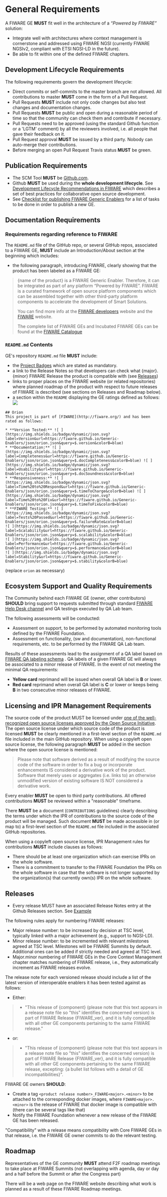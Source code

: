 # General Requirements

A FIWARE GE **MUST** fit well in the architecture of a *“Powered by FIWARE”* solution:

* Integrate well with architectures where context management is cornerstone and addressed using FIWARE NGSI (currently FIWARE NGSIv2, compliant with ETSI NGSI-LD in the future).
* Be able to fit within one of the defined FIWARE chapters.

## Development Lifecycle Requirements

The following requirements govern the development lifecycle:

* Direct commits or self-commits to the master branch are not allowed. All contributions to master **MUST** come in the form of a Pull Request.
* Pull Requests **MUST** include not only code changes but also test changes and documentation changes.
* Pull Requests **MUST** be public and open during a reasonable period of time so that the community can check them and contribute if necessary.
* Pull Requests need to be approved (using the standard Github function or a 'LGTM' comment) by all the reviewers involved, i.e. all people that gave their feedback on it.
* Pull Request approval **MUST** be issued by a third party. Nobody can auto-merge their contributions.
* Before merging an open Pull Request Travis status **MUST** be green. 

## Publication Requirements
* The SCM Tool **MUST** be [Github.com](https://github.com). 
* Github **MUST** be used during the **whole development lifecycle**. See [Development Lifecycle Recommendations in FIWARE](development.md#Development_Lifecycle) which describes a set of best practices for collaborative open source development.
* See [Checklist for publishing FIWARE Generic Enablers](GE_Checklist.md) for a list of tasks to be done in order to publish a new GE.

## Documentation Requirements

### Requirements regarding reference to FIWARE

The `README.md` file of the GitHub repo, or several GitHub repos, associated to a FIWARE GE, **MUST** include an Introduction/About section at the beginning which includes:

* the following paragraph, introducing FIWARE, clearly showing that the product has been labeled as a FIWARE GE: 

> {name of the product} is a FIWARE Generic Enabler. Therefore, it  can be integrated as part of any platform “Powered by FIWARE”.
> FIWARE is a curated framework of open source platform components which can be assembled together with other third-party platform components to accelerate the development of Smart Solutions.
>
>  You can find more info at the [FIWARE developers](https://developers.fiware.org) website and the [FIWARE](https://fiware.org) website.
>  
>The complete list of FIWARE GEs and Incubated FIWARE GEs can be found at the [FIWARE Catalogue](https://catalogue.fiware.org)

### `README.md` Contents

GE's repository `README.md` file **MUST** include:

* the [Project Badges](project_badges.md) which are stated as mandatory.
* a link to the Release Notes so that developers can check what {major}.{minor} FIWARE Release the product is compatible with (see [Releases](#Releases))
* links to proper places on the FIWARE website (or related repositories) where planned roadmap of the product with respect to future releases of FIWARE is described (see sections on Releases and Roadmap below).
* a section within the `README` displaying the GE ratings defined as follows:
![](img/rating.png)

```
## Orion
This project is part of [FIWARE](http://fiware.org/) and has been rated as follows:

* **Version Tested:** ![ ](https://img.shields.io/badge/dynamic/json.svg?label=Version&url=https://fiware.github.io/Generic-Enablers/json/orion.json&query=$.version&colorB=blue)
* **Documentation:** ![ ](https://img.shields.io/badge/dynamic/json.svg?label=Completeness&url=https://fiware.github.io/Generic-Enablers/json/orion.json&query=$.docCompleteness&colorB=blue) ![ ](https://img.shields.io/badge/dynamic/json.svg?label=Usability&url=https://fiware.github.io/Generic-Enablers/json/orion.json&query=$.docSoundness&colorB=blue)
* **Responsiveness:** ![ ](https://img.shields.io/badge/dynamic/json.svg?label=Time%20to%20Respond&url=https://fiware.github.io/Generic-Enablers/json/orion.json&query=$.timeToCharge&colorB=blue) ![ ](https://img.shields.io/badge/dynamic/json.svg?label=Time%20to%20Fix&url=https://fiware.github.io/Generic-Enablers/json/orion.json&query=$.timeToFix&colorB=blue)
* **FIWARE Testing:** ![ ](https://img.shields.io/badge/dynamic/json.svg?label=Tests%20Passed&url=https://fiware.github.io/Generic-Enablers/json/orion.json&query=$.failureRate&colorB=blue)
![ ](https://img.shields.io/badge/dynamic/json.svg?label=Scalability&url=https://fiware.github.io/Generic-Enablers/json/orion.json&query=$.scalability&colorB=blue)
![ ](https://img.shields.io/badge/dynamic/json.svg?label=Performance&url=https://fiware.github.io/Generic-Enablers/json/orion.json&query=$.performance&colorB=blue)
![ ](https://img.shields.io/badge/dynamic/json.svg?label=Stability&url=https://fiware.github.io/Generic-Enablers/json/orion.json&query=$.stability&colorB=blue)
```

(replace `orion` as necessary)

## Ecosystem Support and Quality Requirements
The Community behind each FIWARE GE (owner, other contributors) **SHOULD** bring support to requests submitted through
standard [FIWARE Help Desk channel](mailto:fiware-help@lists.fiware.org) and QA testings executed by QA Lab team.

The following assessments will be conducted:

* Assessment on support, to be performed by automated monitoring tools defined by the FIWARE Foundation.
* Assessment on functionality, (sw and documentation), non-functional requirements, etc. to be performed by the FIWARE QA Lab team.

Results of these assessments lead to the assignment of a QA label based on [FIWARE QA labeling schema](https://www.fiware.org/wp-content/uploads/2016/10/QA_public_document.pdf) . QA labels of a given FIWARE GE will always be associated to a minor release of FIWARE. In the event of not meeting the minimal QA requirements:

* **Yellow card** reprimand will be issued when overall QA label is **B** or lower.
* **Red card** reprimand when overall QA label is **C** or lower or keeps being **B** in two consecutive minor releases of FIWARE.

## Licensing and IPR Management Requirements

The source code of the product MUST be licensed under [one of the well-recognized open source licenses approved by the Open Source Initiative](https://opensource.org/licenses/alphabetical).
The open source license under which source code of the product is licensed **MUST** be clearly mentioned in a first-level section of the `README.md` file included in the main GitHub repository. When using a copyleft open source license, the following paragraph **MUST** be added in the section where the open source license is mentioned:

>Please note that software derived as a result of modifying the source code of the <name-of-product> software in order to fix a bug or incorporate enhancements IS considered a derivative work of the product.
> Software that merely uses or aggregates (i.e. links to) an otherwise unmodified version of existing software IS NOT considered a derivative work.

Every enabler **MUST** be open to third party contributions. All offered contributions **MUST** be reviewed within a "reasonable" timeframe.

There **MUST** be a document (`CONTRIBUTIONS` guidelines) clearly describing the terms under which the IPR of contributions to the source code of the product will be managed. Such document **MUST** be made accessible in (or map to) a first-level section of the `README.md` file included in the associated GitHub repositories.

When using a copyleft open source license, IPR Management rules for contributions **MUST** include clauses as follows:

* There should be at least one organization which can exercise IPRs on the whole software.
* There is a commitment to transfer to the FIWARE Foundation the IPRs on the whole software in case that the software is not longer supported by the organization(s) that currently own(s) IPR on the whole software.

## Releases
* Every release MUST have an associated Release Notes entry at the Github Releases section. See [Example](https://github.com/telefonicaid/fiware-orion/releases)

The following rules apply for numbering FIWARE releases:

* Major release number: to be increased by decision at TSC level, typically linked with a major achievement (e.g., support to NGSI-LD).
* Minor release number: to be incremented with relevant milestones agreed at TSC level. Milestones will be FIWARE Summits by default. Additional ones can be added if strictly needed and agreed at TSC level.
* Major.minor numbering of FIWARE GEs in the Core Context Management chapter matches numbering of FIWARE release, i.e., they automatically increment as FIWARE releases evolve.

The release note for each versioned release should include a list of the latest version of interoperable enablers it has been tested against as follows: 

* Either:

> * "This release of {component} (please note that this text appears in a release note file so "this" identifies the concerned version) is part of FIWARE Release {FIWARE_ver}, and it is fully compatible with all other GE components pertaining to the same FIWARE release."

* or: 

> * "This release of {component} (please note that this text appears in a release note file so "this" identifies the concerned version) is part of FIWARE Release {FIWARE_ver}, and it is fully compatible with all other GE components pertaining to the same FIWARE release, excepting: {a bullet list follows with a detail of GE incompatibilities}".

FIWARE GE owners **SHOULD**:

* Create a tag `<product release number>_FIWARE<major>.<minor>` to be attached to the corresponding docker images, where `FIWARE<major>.<minor>` is the release of FIWARE that docker image is compatible with (there can be several tags like that)
* Notify the FIWARE Foundation whenever a new release of the FIWARE GE has been released.

"Compatibility" with a release means compatibility with Core FIWARE GEs in that release, i.e. the FIWARE GE owner commits to do the relevant testing.

## Roadmap
Representatives of the GE community **MUST** attend F2F roadmap meetings to take place at FIWARE Summits
(not overlapping with agenda, day or day and a half before the Summit or after the Congress part)

There will be a web page on the FIWARE website describing what work is planned as a result of these FIWARE Roadmap meetings.
